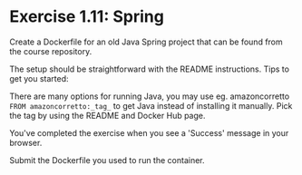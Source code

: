 # Exercise 1.11: Spring

Create a Dockerfile for an old Java Spring project that can be found from the course repository.

The setup should be straightforward with the README instructions. Tips to get you started:

There are many options for running Java, you may use eg. amazoncorretto `FROM amazoncorretto:_tag_` to get Java instead of installing it manually. Pick the tag by using the README and Docker Hub page.

You've completed the exercise when you see a 'Success' message in your browser.

Submit the Dockerfile you used to run the container.

